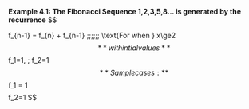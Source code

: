 **Example 4.1: The Fibonacci Sequence 1,2,3,5,8... is generated by the recurrence**
$$

f_{n-1} = f_{n} + f_{n-1}
\;\;\;\;\;\;
\text{For when } x\ge2
$$
**with intial values**
$$
f_1=1, \; 
f_2=1
$$
**Sample cases:**
$$
f_1 = 1 
$$
$$
f_2=1
$$
